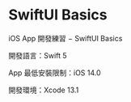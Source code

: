 # SwiftUI Basics

iOS App 開發練習 − SwiftUI Basics

開發語言：Swift 5

App 最低安裝限制：iOS 14.0

開發環境：Xcode 13.1
